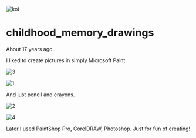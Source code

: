 ![koi](https://user-images.githubusercontent.com/72028760/133929929-b25a5929-25cb-4b2e-b13f-47ac9a4116b2.jpg)

# childhood_memory_drawings

About 17 years ago...

I liked to create pictures in simply Microsoft Paint.

![3](https://user-images.githubusercontent.com/72028760/133927710-9b48ca4a-7715-49c8-807a-657290c2d555.jpg)

![1](https://user-images.githubusercontent.com/72028760/133927715-007be7a4-2e89-4702-a6dd-8b283154bd89.jpg)

And just pencil and crayons.

![2](https://user-images.githubusercontent.com/72028760/133927822-48fded1d-5081-432e-8eab-5661b6e7eb56.jpg)

![4](https://user-images.githubusercontent.com/72028760/133927826-e3b7ef42-86cf-48c8-ba35-d78533c14018.jpg)

Later I used PaintShop Pro, CorelDRAW, Photoshop. Just for fun of creating!
